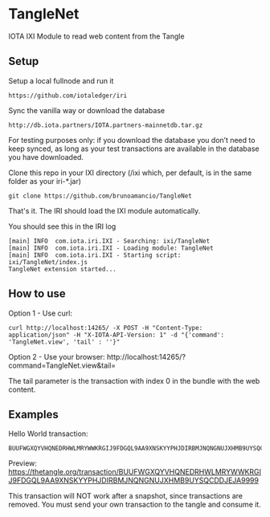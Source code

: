 # TangleNet
IOTA IXI Module to read web content from the Tangle

## Setup

Setup a local fullnode and run it
```
https://github.com/iotaledger/iri
```

Sync the vanilla way or download the database
```
http://db.iota.partners/IOTA.partners-mainnetdb.tar.gz
```
For testing purposes only: if you download the database you don’t need to keep synced, as long as your test transactions are available in the database you have downloaded.

Clone this repo in your IXI directory (/ixi which, per default, is in the same folder as your iri-*.jar)
```
git clone https://github.com/brunoamancio/TangleNet
```
That's it. The IRI should load the IXI module automatically.

You should see this in the IRI log
```
[main] INFO  com.iota.iri.IXI - Searching: ixi/TangleNet
[main] INFO  com.iota.iri.IXI - Loading module: TangleNet
[main] INFO  com.iota.iri.IXI - Starting script: ixi/TangleNet/index.js
TangleNet extension started...
```

## How to use
Option 1 - Use curl:
```
curl http://localhost:14265/ -X POST -H "Content-Type: application/json" -H "X-IOTA-API-Version: 1" -d "{'command': 'TangleNet.view', 'tail' : ''}"
```
Option 2 - Use your browser:
http://localhost:14265/?command=TangleNet.view&tail=

The tail parameter is the transaction with index 0 in the bundle with the web content.

## Examples

Hello World transaction:
```
BUUFWGXQYVHQNEDRHWLMRYWWKRGIJ9FDGQL9AA9XNSKYYPHJDIRBMJNQNGNUJXHMB9UYSQCDDJEJA9999
```
Preview:
https://thetangle.org/transaction/BUUFWGXQYVHQNEDRHWLMRYWWKRGIJ9FDGQL9AA9XNSKYYPHJDIRBMJNQNGNUJXHMB9UYSQCDDJEJA9999

This transaction will NOT work after a snapshot, since transactions are removed. You must send your own transaction to the tangle and consume it.
